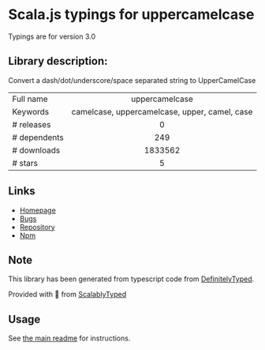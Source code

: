 
# Scala.js typings for uppercamelcase

Typings are for version 3.0

## Library description:
Convert a dash/dot/underscore/space separated string to UpperCamelCase

|                    |                 |
| ------------------ | :-------------: |
| Full name          | uppercamelcase |
| Keywords           | camelcase, uppercamelcase, upper, camel, case |
| # releases         | 0 |
| # dependents       | 249 |
| # downloads        | 1833562 |
| # stars            | 5 |

## Links
- [Homepage](https://github.com/samverschueren/uppercamelcase#readme)
- [Bugs](https://github.com/samverschueren/uppercamelcase/issues)
- [Repository](https://github.com/samverschueren/uppercamelcase)
- [Npm](https://www.npmjs.com/package/uppercamelcase)
    


## Note
This library has been generated from typescript code from [DefinitelyTyped](https://definitelytyped.org).

Provided with :purple_heart: from [ScalablyTyped](https://github.com/oyvindberg/ScalablyTyped)

## Usage
See [the main readme](../../readme.md) for instructions.


